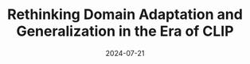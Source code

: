 ---
title: "Rethinking Domain Adaptation and Generalization in the Era of CLIP"
collection: publications
excerpt: 'Tao Yu'
permalink: /publication/2024-07-21-rethinking-domain-adaptation-and-generalization-in-the-era-of-clip
date: 2024-07-21
venue: 'ICIP 2024'
paperurl: 'https://arxiv.org/pdf/2407.15173'
citation: 'Your Name, You. (2024). &quot;Paper Title Number 3.&quot; <i>GitHub Journal of Bugs</i>. 1(3).'
---